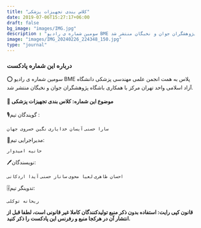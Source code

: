 ```yaml
---
title: "کلاس بندی تجهیزات پزشکی"
date: 2019-07-06T15:27:17+06:00
draft: false
bg_image: "images/IMG.jpg"
description : "سومین شماره ی رادیو BME پلاس به همت انجمن علمی مهندسی پزشکی دانشگاه آزاد اسلامی واحد تهران مرکز با همکاری باشگاه پژوهشگران جوان و نخبگان منتشر شد."
image: "images/IMG_20240226_224348_150.jpg"
type: "journal"
---
```



### درباره این شماره پادکست

⭕️ سومین شماره ی رادیو BME پلاس به همت انجمن علمی مهندسی پزشکی دانشگاه آزاد اسلامی واحد تهران مرکز با همکاری باشگاه پژوهشگران جوان و نخبگان منتشر شد.

#### 📌 موضوع این شماره: کلاس بندی تجهیزات پزشکی

🎙گویندگان تیم :

`سارا حسنی`
`آیسان خدایاری`
`نگین خسروی جهان`

📝مدیراجرایی تیم:

`حانیه امیدوار`

🖊نویسندگان:

`احسان طاهری`
`لعیا محوی`
`ساناز حسنی`
`آیدا اردکانی`


🎚تدوینگر تیم:

`ریحانه توکلی`

**قانون کپی رایت: استفاده بدون ذکر منبع تولیدکنندگان کاملا غیر قانونی است، لطفا قبل از انتشار آن در هرکجا منبع و رفرنس این پادکست را ذکر کنید.**

